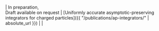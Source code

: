 | In preparation, <br> Draft available on request | [Uniformly accurate asymptotic-preserving integrators for charged particles]({{ "/publications/ap-integrators/" | absolute_url }}) | |